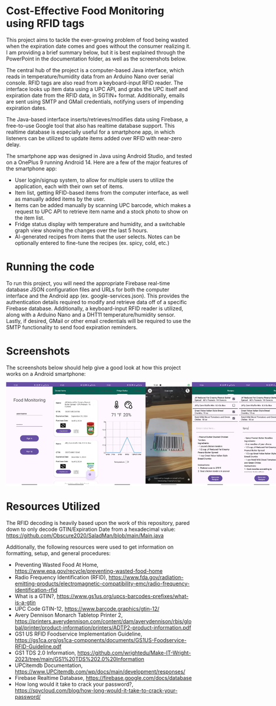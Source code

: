 # Cost-Effective Food Monitoring using RFID tags

This project aims to tackle the ever-growing problem of food being wasted when the expiration date comes and goes without the consumer realizing it. I am providing a brief summary below, but it is best explained through the PowerPoint in the documentation folder, as well as the screenshots below.

The central hub of the project is a computer-based Java interface, which reads in temperature/humidity data from an Arduino Nano over serial console. RFID tags are also read from a keyboard-input RFID reader. The interface looks up item data using a UPC API, and grabs the UPC itself and expiration date from the RFID data, in SGTIN+ format. Additionally, emails are sent using SMTP and GMail credentials, notifying users of impending expiration dates.

The Java-based interface inserts/retrieves/modifies data using Firebase, a free-to-use Google tool that also has realtime database support. This realtime database is especially useful for a smartphone app, in which listeners can be utilized to update items added over RFID with near-zero delay. 

The smartphone app was designed in Java using Android Studio, and tested on a OnePlus 9 running Android 14. Here are a few of the major features of the smartphone app:

* User login/signup system, to allow for multiple users to utilize the application, each with their own set of items.
* Item list, getting RFID-based items from the computer interface, as well as manually added items by the user.
* Items can be added manually by scanning UPC barcode, which makes a request to UPC API to retrieve item name and a stock photo to show on the item list.
* Fridge status display with temperature and humidity, and a switchable graph view showing the changes over the last 5 hours.
* AI-generated recipes from items that the user selects. Notes can be optionally entered to fine-tune the recipes (ex. spicy, cold, etc.)

# Running the code

To run this project, you will need the appropriate Firebase real-time database JSON configuration files and URLs for both the computer interface and the Android app (ex. google-services.json). This provides the authentication details required to modify and retrieve data off of a specific Firebase database. Additionally, a keyboard-input RFID reader is utilized, along with a Arduino Nano and a DHT11 temperature/humidity sensor. Lastly, if desired, GMail or other email credentials will be required to use the SMTP functionality to send food expiration reminders.

# Screenshots

The screenshots below should help give a good look at how this project works on a Android smartphone:

<div style="display:flex;">
    <img src="https://github.com/tpw2033/Cost-Effective-Food-Monitoring-RFID/blob/main/Screenshots/login.jpg" width=25% height=25%>
    <img src="https://github.com/tpw2033/Cost-Effective-Food-Monitoring-RFID/blob/main/Screenshots/itemList.jpg" width=25% height=25%>
    <img src="https://github.com/tpw2033/Cost-Effective-Food-Monitoring-RFID/blob/main/Screenshots/fridgeStatus.jpg" width=25% height=25%>
    <img src="https://github.com/tpw2033/Cost-Effective-Food-Monitoring-RFID/blob/main/Screenshots/barcodeScan.jpg" width=25% height=25%>
    <img src="https://github.com/tpw2033/Cost-Effective-Food-Monitoring-RFID/blob/main/Screenshots/aiRecipe.jpg" width=25% height=25%>
    <img src="https://github.com/tpw2033/Cost-Effective-Food-Monitoring-RFID/blob/main/Screenshots/aiRecipeCustomized.jpg" width=25% height=25%>
</div>

# Resources Utilized

The RFID decoding is heavily based upon the work of this repository, pared down to only decode GTIN/Expiration Date from a hexadecimal value:
https://github.com/Obscure2020/SaladMan/blob/main/Main.java 

Additionally, the following resources were used to get information on formatting, setup, and general procedures:

* Preventing Wasted Food At Home, https://www.epa.gov/recycle/preventing-wasted-food-home
* Radio Frequency Identification (RFID), https://www.fda.gov/radiation-emitting-products/electromagnetic-compatibility-emc/radio-frequency-identification-rfid
* What is a GTIN?, https://www.gs1us.org/upcs-barcodes-prefixes/what-is-a-gtin
* UPC Code GTIN-12, https://www.barcode.graphics/gtin-12/
* Avery Dennison Monarch Tabletop Printer 2, https://printers.averydennison.com/content/dam/averydennison/rbis/global/printer/product-information/printers/ADTP2-product-information.pdf
* GS1 US RFID Foodservice Implementation Guideline, https://gs1ca.org/gs1ca-components/documents/GS1US-Foodservice-RFID-Guideline.pdf
* GS1 TDS 2.0 Information,  https://github.com/wrightedu/Make-IT-Wright-2023/tree/main/GS1%20TDS%202.0%20Information
* UPCitemdb Documentation, https://www.UPCitemdb.com/wp/docs/main/development/responses/
* Firebase Realtime Database, https://firebase.google.com/docs/database
* How long would it take to crack your password?,  https://spycloud.com/blog/how-long-would-it-take-to-crack-your-password/ 

